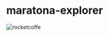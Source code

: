 # maratona-explorer
![rocketcoffe](https://user-images.githubusercontent.com/56512152/183782414-8243c3d6-af98-4c62-a9f4-28c74e5499d3.png)

